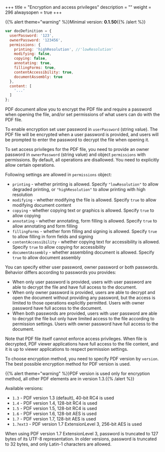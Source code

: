 +++
title = "Encryption and access privileges"
description = ""
weight = 296
alwaysopen = true
+++

{{% alert theme="warning" %}}Minimal version: **0.1.50**{{% /alert %}}

```js
var docDefinition = {
  userPassword: '123',
  ownerPassword: '123456',
  permissions: {
    printing: 'highResolution', //'lowResolution'
    modifying: false,
    copying: false,
    annotating: true,
    fillingForms: true,
    contentAccessibility: true,
    documentAssembly: true
  },
  content: [
    '...'
  ]
};
```

PDF document allow you to encrypt the PDF file and require a password when opening the file,
and/or set permissions of what users can do with the PDF file.

To enable encryption set user password in `userPassword` (string value). The PDF file will
be encrypted when a user password is provided, and users will be prompted to enter the password
to decrypt the file when opening it.

To set access privileges for the PDF file, you need to provide an owner password in `ownerPassword` (string value)
and object `permissions` with permissions. By default, all operations are disallowed.
You need to explicitly allow certain operations.

Following settings are allowed in `permissions` object:

- `printing` - whether printing is allowed. Specify `"lowResolution"` to allow degraded printing, or `"highResolution"` to allow printing with high resolution
- `modifying` - whether modifying the file is allowed. Specify `true` to allow modifying document content
- `copying` - whether copying text or graphics is allowed. Specify `true` to allow copying
- `annotating` - whether annotating, form filling is allowed. Specify `true` to allow annotating and form filling
- `fillingForms` - whether form filling and signing is allowed. Specify `true` to allow filling in form fields and signing
- `contentAccessibility` - whether copying text for accessibility is allowed. Specify `true` to allow copying for accessibility
- `documentAssembly` - whether assembling document is allowed. Specify `true` to allow document assembly

You can specify either user password, owner password or both passwords.
Behavior differs according to passwords you provides:

- When only user password is provided,
  users with user password are able to decrypt the file and have full access to the document.
- When only owner password is provided,
  users are able to decrypt and open the document without providing any password,
  but the access is limited to those operations explicitly permitted.
  Users with owner password have full access to the document.
- When both passwords are provided,
  users with user password are able to decrypt the file
  but only have limited access to the file according to permission settings.
  Users with owner password have full access to the document.

Note that PDF file itself cannot enforce access privileges.
When file is decrypted, PDF viewer applications have full access to the file content,
and it is up to viewer applications to respect permission settings.

To choose encryption method, you need to specify PDF version by `version`.
The best possible encryption method for PDF version is used.

{{% alert theme="warning" %}}PDF version is used only for encryption method, all other PDF elements are in version 1.3.{{% /alert %}}

Available versions:

- `1.3` - PDF version 1.3 (default), 40-bit RC4 is used
- `1.4` - PDF version 1.4, 128-bit RC4 is used
- `1.5` - PDF version 1.5, 128-bit RC4 is used
- `1.6` - PDF version 1.6, 128-bit AES is used
- `1.7` - PDF version 1.7, 128-bit AES is used
- `1.7ext3` - PDF version 1.7 ExtensionLevel 3, 256-bit AES is used

When using PDF version 1.7 ExtensionLevel 3, password is truncated to 127 bytes of its UTF-8 representation.
In older versions, password is truncated to 32 bytes, and only Latin-1 characters are allowed.